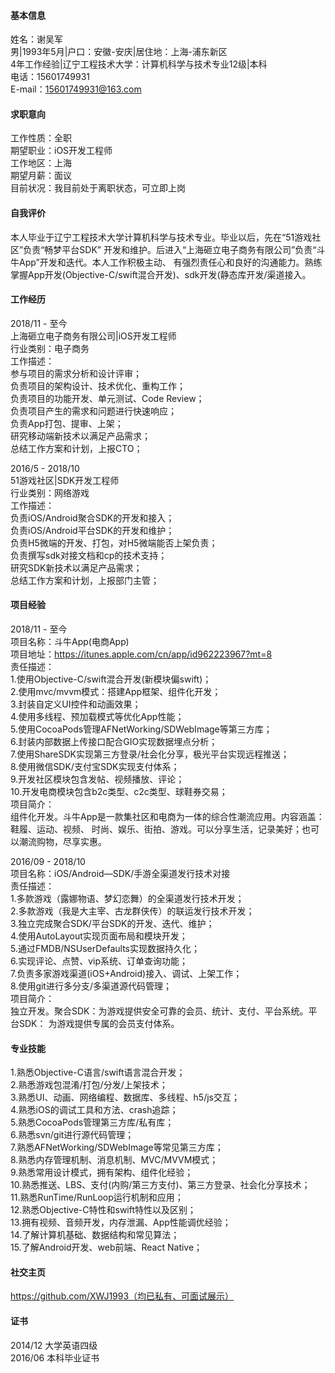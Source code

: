 #### 基本信息
姓名：谢吴军 <br>
男|1993年5月|户口：安徽-安庆|居住地：上海-浦东新区 <br>
4年工作经验|辽宁工程技术大学：计算机科学与技术专业12级|本科 <br>
电话：15601749931 <br>
E-mail：15601749931@163.com <br>

#### 求职意向
工作性质：全职 <br>
期望职业：iOS开发工程师 <br>
工作地区：上海 <br>
期望月薪：面议 <br>
目前状况：我目前处于离职状态，可立即上岗 <br>

#### 自我评价
本人毕业于辽宁工程技术大学计算机科学与技术专业。毕业以后，先在“51游戏社区”负责“畅梦平台SDK”
开发和维护。后进入“上海砸立电子商务有限公司”负责“斗牛App”开发和迭代。本人工作积极主动、
有强烈责任心和良好的沟通能力。熟练掌握App开发(Objective-C/swift混合开发)、sdk开发(静态库开发/渠道接入。

#### 工作经历
2018/11 - 至今 <br>
上海砸立电子商务有限公司|iOS开发工程师 <br>
行业类别：电子商务 <br>
工作描述：<br>
参与项目的需求分析和设计评审；<br>
负责项目的架构设计、技术优化、重构工作；<br>
负责项目的功能开发、单元测试、Code Review；<br>
负责项目产生的需求和问题进行快速响应；<br>
负责App打包、提审、上架；<br>
研究移动端新技术以满足产品需求；<br>
总结工作方案和计划，上报CTO；<br>

2016/5 - 2018/10 <br>
51游戏社区|SDK开发工程师 <br>
行业类别：网络游戏 <br>
工作描述：<br>
负责iOS/Android聚合SDK的开发和接入；<br>
负责iOS/Android平台SDK的开发和维护；<br>
负责H5微端的开发、打包，对H5微端能否上架负责；<br>
负责撰写sdk对接文档和cp的技术支持；<br>
研究SDK新技术以满足产品需求；<br>
总结工作方案和计划，上报部门主管；<br>


#### 项目经验
2018/11 - 至今 <br>
项目名称：斗牛App(电商App) <br>
项目地址：https://itunes.apple.com/cn/app/id962223967?mt=8 <br>
责任描述：<br>
1.使用Objective-C/swift混合开发(新模块偏swift)；<br>
2.使用mvc/mvvm模式：搭建App框架、组件化开发；<br>
3.封装自定义UI控件和动画效果；<br>
4.使用多线程、预加载模式等优化App性能；<br>
5.使用CocoaPods管理AFNetWorking/SDWebImage等第三方库；<br>
6.封装内部数据上传接口配合GIO实现数据埋点分析；<br>
7.使用ShareSDK实现第三方登录/社会化分享，极光平台实现远程推送；<br>
8.使用微信SDK/支付宝SDK实现支付体系；<br>
9.开发社区模块包含发帖、视频播放、评论；<br>
10.开发电商模块包含b2c类型、c2c类型、球鞋券交易；<br>
项目简介：<br>
组件化开发。斗牛App是一款集社区和电商为一体的综合性潮流应用。内容涵盖：鞋履、运动、视频、
时尚、娱乐、街拍、游戏。可以分享生活，记录美好；也可以潮流购物，尽享实惠。

2016/09 - 2018/10 <br>
项目名称：iOS/Android—SDK/手游全渠道发行技术对接 <br>
责任描述：<br>
1.多款游戏（露娜物语、梦幻恋舞）的全渠道发行技术开发；<br>
2.多款游戏（我是大主宰、古龙群侠传）的联运发行技术开发；<br>
3.独立完成聚合SDK/平台SDK的开发、迭代、维护；<br>
4.使用AutoLayout实现页面布局和模块开发；<br>
5.通过FMDB/NSUserDefaults实现数据持久化；<br>
6.实现评论、点赞、vip系统、订单查询功能；<br>
7.负责多家游戏渠道(iOS+Android)接入、调试、上架工作；<br>
8.使用git进行多分支/多渠道源代码管理；<br>
项目简介：<br>
独立开发。聚合SDK：为游戏提供安全可靠的会员、统计、支付、平台系统。平台SDK：
为游戏提供专属的会员支付体系。


#### 专业技能
1.熟悉Objective-C语言/swift语言混合开发；<br>
2.熟悉游戏包混淆/打包/分发/上架技术；<br>
3.熟悉UI、动画、网络编程、数据库、多线程、h5/js交互；<br>
4.熟悉iOS的调试工具和方法、crash追踪；<br>
5.熟悉CocoaPods管理第三方库/私有库；<br>
6.熟悉svn/git进行源代码管理；<br>
7.熟悉AFNetWorking/SDWebImage等常见第三方库；<br>
8.熟悉内存管理机制、消息机制、MVC/MVVM模式；<br>
9.熟悉常用设计模式，拥有架构、组件化经验；<br>
10.熟悉推送、LBS、支付(内购/第三方支付)、第三方登录、社会化分享技术；<br>
11.熟悉RunTime/RunLoop运行机制和应用；<br>
12.熟悉Objective-C特性和swift特性以及区别；<br>
13.拥有视频、音频开发，内存泄漏、App性能调优经验；<br>
14.了解计算机基础、数据结构和常见算法；<br>
15.了解Android开发、web前端、React Native；<br>

#### 社交主页
https://github.com/XWJ1993（均已私有、可面试展示）

#### 证书
2014/12 大学英语四级 <br>
2016/06 本科毕业证书 <br>